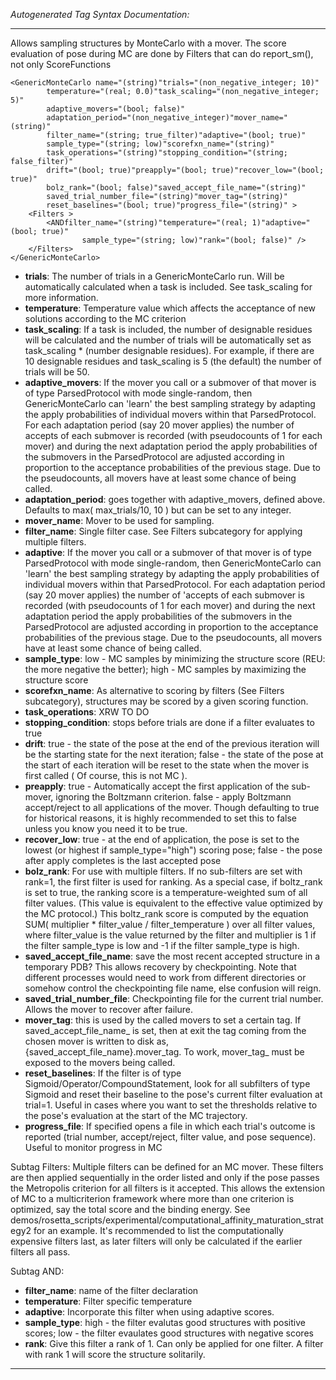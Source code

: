 _Autogenerated Tag Syntax Documentation:_

---
Allows sampling structures by MonteCarlo with a mover. The score evaluation of pose during MC are done by Filters that can do report_sm(), not only ScoreFunctions

```
<GenericMonteCarlo name="(string)"trials="(non_negative_integer; 10)"
        temperature="(real; 0.0)"task_scaling="(non_negative_integer; 5)"
        adaptive_movers="(bool; false)"
        adaptation_period="(non_negative_integer)"mover_name="(string)"
        filter_name="(string; true_filter)"adaptive="(bool; true)"
        sample_type="(string; low)"scorefxn_name="(string)"
        task_operations="(string)"stopping_condition="(string; false_filter)"
        drift="(bool; true)"preapply="(bool; true)"recover_low="(bool; true)"
        bolz_rank="(bool; false)"saved_accept_file_name="(string)"
        saved_trial_number_file="(string)"mover_tag="(string)"
        reset_baselines="(bool; true)"progress_file="(string)" >
    <Filters >
        <ANDfilter_name="(string)"temperature="(real; 1)"adaptive="(bool; true)"
                sample_type="(string; low)"rank="(bool; false)" />
    </Filters>
</GenericMonteCarlo>
```

-   **trials**: The number of trials in a GenericMonteCarlo run. Will be automatically calculated when a task is included. See task_scaling for more information.
-   **temperature**: Temperature value which affects the acceptance of new solutions according to the MC criterion
-   **task_scaling**: If a task is included, the number of designable residues will be calculated and the number of trials will be automatically set as task_scaling * (number designable residues). For example, if there are 10 designable residues and task_scaling is 5 (the default) the number of trials will be 50.
-   **adaptive_movers**: If the mover you call or a submover of that mover is of type ParsedProtocol with mode single-random, then GenericMonteCarlo can 'learn' the best sampling strategy by adapting the apply probabilities of individual movers within that ParsedProtocol. For each adaptation period (say 20 mover applies) the number of accepts of each submover is recorded (with pseudocounts of 1 for each mover) and during the next adaptation period the apply probabilities of the submovers in the ParsedProtocol are adjusted according in proportion to the acceptance probabilities of the previous stage. Due to the pseudocounts, all movers have at least some chance of being called.
-   **adaptation_period**: goes together with adaptive_movers, defined above. Defaults to max( max_trials/10, 10 ) but can be set to any integer.
-   **mover_name**: Mover to be used for sampling.
-   **filter_name**: Single filter case. See Filters subcategory for applying multiple filters.
-   **adaptive**: If the mover you call or a submover of that mover is of type ParsedProtocol with mode single-random, then GenericMonteCarlo can 'learn' the best sampling strategy by adapting the apply probabilities of individual movers within that ParsedProtocol. For each adaptation period (say 20 mover applies) the number of 'accepts of each submover is recorded (with pseudocounts of 1 for each mover) and during the next adaptation period the apply probabilities of the submovers in the ParsedProtocol are adjusted according in proportion to the acceptance probabilities of the previous stage. Due to the pseudocounts, all movers have at least some chance of being called.
-   **sample_type**: low - MC samples by minimizing the structure score (REU: the more negative the better); high - MC samples by maximizing the structure score
-   **scorefxn_name**: As alternative to scoring by filters (See Filters subcategory), structures may be scored by a given scoring function.
-   **task_operations**: XRW TO DO
-   **stopping_condition**: stops before trials are done if a filter evaluates to true
-   **drift**: true - the state of the pose at the end of the previous iteration will be the starting state for the next iteration; false - the state of the pose at the start of each iteration will be reset to the state when the mover is first called ( Of course, this is not MC ).
-   **preapply**: true - Automatically accept the first application of the sub-mover, ignoring the Boltzmann criterion. false - apply Boltzmann accept/reject to all applications of the mover. Though defaulting to true for historical reasons, it is highly recommended to set this to false unless you know you need it to be true.
-   **recover_low**: true - at the end of application, the pose is set to the lowest (or highest if sample_type="high") scoring pose; false - the pose after apply completes is the last accepted pose
-   **bolz_rank**: For use with multiple filters. If no sub-filters are set with rank=1, the first filter is used for ranking. As a special case, if boltz_rank is set to true, the ranking score is a temperature-weighted sum of all filter values. (This value is equivalent to the effective value optimized by the MC protocol.) This boltz_rank score is computed by the equation SUM( multiplier * filter_value / filter_temperature ) over all filter values, where filter_value is the value returned by the filter and multiplier is 1 if the filter sample_type is low and -1 if the filter sample_type is high.
-   **saved_accept_file_name**: save the most recent accepted structure in a temporary PDB? This allows recovery by checkpointing. Note that different processes would need to work from different directories or somehow control the checkpointing file name, else confusion will reign.
-   **saved_trial_number_file**: Checkpointing file for the current trial number. Allows the mover to recover after failure.
-   **mover_tag**: this is used by the called movers to set a certain tag. If saved_accept_file_name_ is set, then at exit the tag coming from the chosen mover is written to disk as, {saved_accept_file_name}.mover_tag. To work, mover_tag_ must be exposed to the movers being called.
-   **reset_baselines**: If the filter is of type Sigmoid/Operator/CompoundStatement, look for all subfilters of type Sigmoid and reset their baseline to the pose's current filter evaluation at trial=1. Useful in cases where you want to set the thresholds relative to the pose's evaluation at the start of the MC trajectory.
-   **progress_file**: If specified opens a file in which each trial's outcome is reported (trial number, accept/reject, filter value, and pose sequence). Useful to monitor progress in MC


Subtag Filters:   Multiple filters can be defined for an MC mover. These filters are then applied sequentially in the order listed and only if the pose passes the Metropolis criterion for all filters is it accepted. This allows the extension of MC to a multicriterion framework where more than one criterion is optimized, say the total score and the binding energy. See demos/rosetta_scripts/experimental/computational_affinity_maturation_strategy2 for an example. It's recommended to list the computationally expensive filters last, as later filters will only be calculated if the earlier filters all pass.



Subtag AND:   

-   **filter_name**: name of the filter declaration
-   **temperature**: Filter specific temperature
-   **adaptive**: Incorporate this filter when using adaptive scores.
-   **sample_type**: high - the filter evalutas good structures with positive scores; low - the filter evaulates good structures with negative scores
-   **rank**: Give this filter a rank of 1. Can only be applied for one filter. A filter with rank 1 will score the structure solitarily.

---
